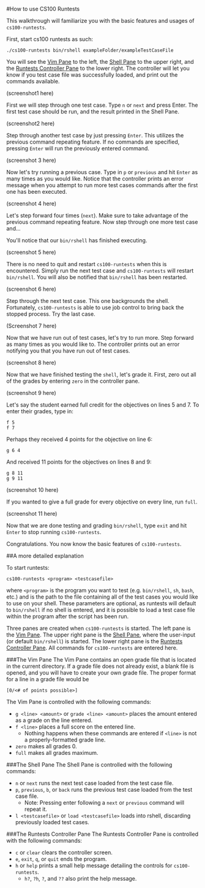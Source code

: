 #How to use CS100 Runtests

This walkthrough will familiarize you with the basic features and usages of ``cs100-runtests``.

First, start cs100 runtests as such:
```
./cs100-runtests bin/rshell exampleFolder/exampleTestCaseFile
```

You will see the [Vim Pane](#the-vim-pane) to the left, the [Shell Pane](#the-shell-pane) to the upper right, and the [Runtests Controller Pane](#the-runtest-controller-pane) to the lower right. 
The controller will let you know if you test case file was successfully loaded, and print out the commands available.

(screenshot1 here)

First we will step through one test case. Type ``n`` or ``next`` and press Enter. 
The first test case should be run, and the result printed in the Shell Pane.

(screenshot2 here)

Step through another test case by just pressing ``Enter``. 
This utilizes the previous command repeating feature. 
If no commands are specified, pressing ``Enter`` will run the previously entered command.

(screenshot 3 here)

Now let's try running a previous case. 
Type in ``p`` or ``previous`` and hit ``Enter`` as many times as you would like. 
Notice that the controller prints an error message when you attempt to run more test cases commands after the first one has been executed.

(screenshot 4 here)

Let's step forward four times (``next``). Make sure to take advantage of the previous command repeating feature. 
Now step through one more test case and...

You'll notice that our ``bin/rshell`` has finished executing. 

(screenshot 5 here)

There is no need to quit and restart ``cs100-runtests`` when this is encountered. 
Simply run the next test case and ``cs100-runtests`` will restart ``bin/rshell``. 
You will also be notified that ``bin/rshell`` has been restarted.

(screenshot 6 here)

Step through the next test case. This one backgrounds the shell.
Fortunately, ``cs100-runtests`` is able to use job control to bring back the stopped process. Try the last case.

(Screenshot 7 here)

Now that we have run out of test cases, let's try to run more. 
Step forward as many times as you would like to. The controller prints out an error notifying you that you have run out of test cases.

(screenshot 8 here)

Now that we have finished testing the ``shell``, let's grade it. First, zero out all of the grades by entering ``zero`` in the controller pane. 

(screenshot 9 here)

Let's say the student earned full credit for the objectives on lines 5 and 7.
To enter their grades, type in:
```
f 5
f 7
```
Perhaps they received 4 points for the objective on line 6:
```
g 6 4
```
And received 11 points for the objectives on lines 8 and 9:
```
g 8 11
g 9 11
```
(screenshot 10 here)

If you wanted to give a full grade for every objective on every line, run ``full``.

(screenshot 11 here)

Now that we are done testing and grading ``bin/rshell``, type ``exit`` and hit ``Enter`` to stop running ``cs100-runtests``.

Congratulations. You now know the basic features of ``cs100-runtests``.


##A more detailed explanation

To start runtests:

```
cs100-runtests <program> <testcasefile>
```
where ``<program>`` is the program you want to test (e.g. ``bin/rshell``, ``sh``, ``bash``, etc.) and <testcasefile> is the path to the file containing all of the test cases you would like to use on your shell.
These parameters are optional, as runtests will default to ``bin/rshell`` if no shell is entered, and it is possible to load a test case file within the program after the script has been run.

Three panes are created when ``cs100-runtests`` is started.
The left pane is the [Vim Pane](#the-vim-pane).
The upper right pane is the [Shell Pane](#the-shell-pane), where the user-input <shell> (or default ``bin/rshell``) is started.
The lower right pane is the [Runtests Controller Pane](#the-runtests-controller-pane). All commands for ``cs100-runtests`` are entered here.

###The Vim Pane
The Vim Pane contains an open grade file that is located in the current directory. 
If a grade file does not already exist, a blank file is opened, and you will have to create your own grade file.
The proper format for a line in a grade file would be 
```
[0/<# of points possible>]
```  

The Vim Pane is controlled with the following commands:
* ``g <line> <amount>`` or ``grade <line> <amount>`` places the amount entered as a grade on the line entered.
* ``f <line>`` places a full score on the entered line. 
  * Nothing happens when these commands are entered if ``<line>`` is not a properly-formatted grade line.
* ``zero`` makes all grades 0.
* ``full`` makes all grades maximum.

###The Shell Pane
The Shell Pane is controlled with the following commands:
* ``n`` or ``next`` runs the next test case loaded from the test case file.
* ``p``, ``previous``, ``b``, or ``back`` runs the previous test case loaded from the test case file.
  * Note: Pressing enter following a ``next`` or ``previous`` command will repeat it.
* ``l <testcasefile>`` or ``load <testcasefile>`` loads <testcasefile> into rshell, discarding previously loaded test cases.

###The Runtests Controller Pane
The Runtests Controller Pane is controlled with the following commands:
* ``c`` or ``clear`` clears the controller screen.
* ``e``, ``exit``, ``q``, or ``quit`` ends the program.
* ``h`` or ``help`` prints a small help message detailing the controls for ``cs100-runtests``.
  * ``h?``, ``?h``, ``?``, and ``??`` also print the help message.

